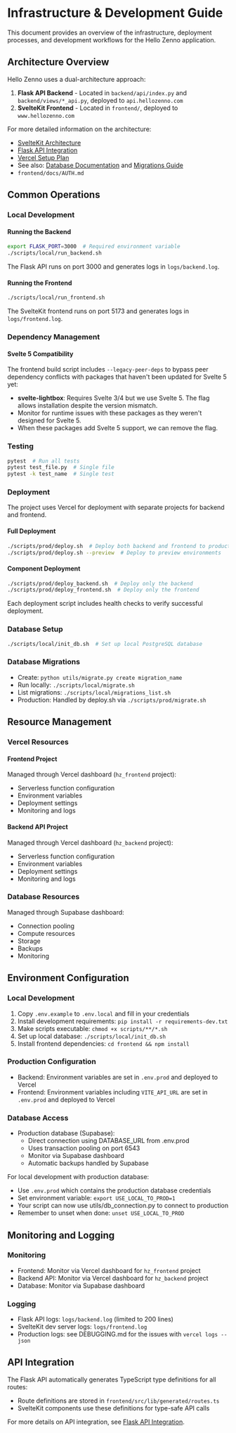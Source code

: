 # Infrastructure & Development Guide

This document provides an overview of the infrastructure, deployment processes, and development workflows for the Hello Zenno application.

## Architecture Overview

Hello Zenno uses a dual-architecture approach:

1. **Flask API Backend** - Located in `backend/api/index.py` and `backend/views/*_api.py`, deployed to `api.hellozenno.com`
2. **SvelteKit Frontend** - Located in `frontend/`, deployed to `www.hellozenno.com`

For more detailed information on the architecture:
- [SvelteKit Architecture](../../frontend/docs/FRONTEND_SVELTEKIT_ARCHITECTURE.md)
- [Flask API Integration](../../frontend/docs/BACKEND_FLASK_API_INTEGRATION.md)
- [Vercel Setup Plan](../../planning/250331_Vercel_setup_for_SvelteKit.md)
- See also: [Database Documentation](../../docs/DATABASE.md) and [Migrations Guide](../../docs/MIGRATIONS.md)
- `frontend/docs/AUTH.md`


## Common Operations

### Local Development

#### Running the Backend
```bash
export FLASK_PORT=3000  # Required environment variable
./scripts/local/run_backend.sh
```

The Flask API runs on port 3000 and generates logs in `logs/backend.log`.

#### Running the Frontend
```bash
./scripts/local/run_frontend.sh
```

The SvelteKit frontend runs on port 5173 and generates logs in `logs/frontend.log`.

### Dependency Management

#### Svelte 5 Compatibility

The frontend build script includes `--legacy-peer-deps` to bypass peer dependency conflicts with packages that haven't been updated for Svelte 5 yet:

- **svelte-lightbox**: Requires Svelte 3/4 but we use Svelte 5. The flag allows installation despite the version mismatch.
- Monitor for runtime issues with these packages as they weren't designed for Svelte 5.
- When these packages add Svelte 5 support, we can remove the flag.

### Testing
```bash
pytest  # Run all tests
pytest test_file.py  # Single file
pytest -k test_name  # Single test
```

### Deployment

The project uses Vercel for deployment with separate projects for backend and frontend.

#### Full Deployment
```bash
./scripts/prod/deploy.sh  # Deploy both backend and frontend to production
./scripts/prod/deploy.sh --preview  # Deploy to preview environments
```

#### Component Deployment
```bash
./scripts/prod/deploy_backend.sh  # Deploy only the backend
./scripts/prod/deploy_frontend.sh  # Deploy only the frontend
```

Each deployment script includes health checks to verify successful deployment.

### Database Setup

```bash
./scripts/local/init_db.sh  # Set up local PostgreSQL database
```

### Database Migrations

- Create: `python utils/migrate.py create migration_name`
- Run locally: `./scripts/local/migrate.sh`
- List migrations: `./scripts/local/migrations_list.sh`
- Production: Handled by deploy.sh via `./scripts/prod/migrate.sh`

## Resource Management

### Vercel Resources

#### Frontend Project
Managed through Vercel dashboard (`hz_frontend` project):
- Serverless function configuration
- Environment variables
- Deployment settings
- Monitoring and logs

#### Backend API Project
Managed through Vercel dashboard (`hz_backend` project):
- Serverless function configuration
- Environment variables
- Deployment settings
- Monitoring and logs

### Database Resources
Managed through Supabase dashboard:
- Connection pooling
- Compute resources
- Storage
- Backups
- Monitoring

## Environment Configuration

### Local Development

1. Copy `.env.example` to `.env.local` and fill in your credentials
2. Install development requirements: `pip install -r requirements-dev.txt`
3. Make scripts executable: `chmod +x scripts/**/*.sh`
4. Set up local database: `./scripts/local/init_db.sh`
5. Install frontend dependencies: `cd frontend && npm install`

### Production Configuration

- Backend: Environment variables are set in `.env.prod` and deployed to Vercel
- Frontend: Environment variables including `VITE_API_URL` are set in `.env.prod` and deployed to Vercel

### Database Access

- Production database (Supabase):
  - Direct connection using DATABASE_URL from .env.prod
  - Uses transaction pooling on port 6543
  - Monitor via Supabase dashboard
  - Automatic backups handled by Supabase

For local development with production database:
- Use `.env.prod` which contains the production database credentials
- Set environment variable: `export USE_LOCAL_TO_PROD=1`
- Your script can now use utils/db_connection.py to connect to production
- Remember to unset when done: `unset USE_LOCAL_TO_PROD`

## Monitoring and Logging

### Monitoring
- Frontend: Monitor via Vercel dashboard for `hz_frontend` project
- Backend API: Monitor via Vercel dashboard for `hz_backend` project
- Database: Monitor via Supabase dashboard

### Logging
- Flask API logs: `logs/backend.log` (limited to 200 lines)
- SvelteKit dev server logs: `logs/frontend.log`
- Production logs: see DEBUGGING.md for the issues with `vercel logs --json`

## API Integration

The Flask API automatically generates TypeScript type definitions for all routes:
- Route definitions are stored in `frontend/src/lib/generated/routes.ts`
- SvelteKit components use these definitions for type-safe API calls

For more details on API integration, see [Flask API Integration](../../frontend/docs/BACKEND_FLASK_API_INTEGRATION.md). 